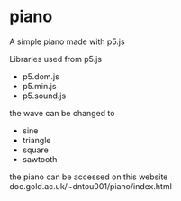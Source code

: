 # piano

A simple piano made with p5.js

Libraries used from p5.js
- p5.dom.js
- p5.min.js
- p5.sound.js

the wave can be changed to 
- sine
- triangle
- square
- sawtooth

the piano can be accessed on this website
doc.gold.ac.uk/~dntou001/piano/index.html
